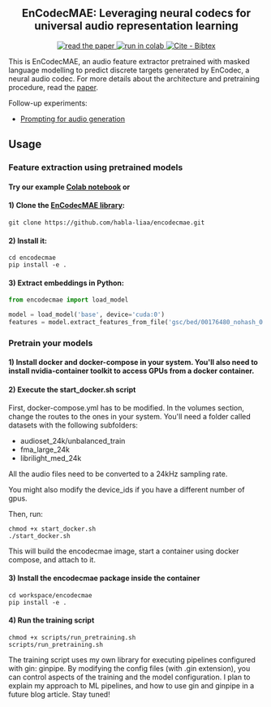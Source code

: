 <h2 align="center">EnCodecMAE: Leveraging neural codecs for universal audio representation learning</h2>

<p align="center">
    <a href="http://arxiv.org/abs/2309.07391">
        <img alt="read the paper" src="https://img.shields.io/badge/Read_the_paper-2ea44f">
    </a>
    <a href="https://colab.research.google.com/drive/123Zn6h0DRVcjsLFp8Xl4j0PZlZ-7VsK2?usp=sharing">
        <img alt="run in colab" src="https://colab.research.google.com/assets/colab-badge.svg">
    </a>
    <a href="https://"><img src="https://img.shields.io/badge/Cite-Bibtex-2ea44f" alt="Cite - Bibtex"></a>
</p>

This is EnCodecMAE, an audio feature extractor pretrained with masked language modelling to predict discrete targets generated by EnCodec, a neural audio codec. 
For more details about the architecture and pretraining procedure, read the [paper](https://arxiv.org/abs/2309.07391).

Follow-up experiments:
- [Prompting for audio generation](https://mrpep.github.io/myblog/posts/audio-lm/)

## Usage

### Feature extraction using pretrained models

#### Try our example [Colab notebook](https://colab.research.google.com/drive/123Zn6h0DRVcjsLFp8Xl4j0PZlZ-7VsK2?usp=sharing) or

#### 1) Clone the [EnCodecMAE library](https://github.com/habla-liaa/encodecmae):
```
git clone https://github.com/habla-liaa/encodecmae.git
```

#### 2) Install it:

```
cd encodecmae
pip install -e .
```

#### 3) Extract embeddings in Python:

``` python
from encodecmae import load_model

model = load_model('base', device='cuda:0')
features = model.extract_features_from_file('gsc/bed/00176480_nohash_0.wav')
```

### Pretrain your models

#### 1) Install docker and docker-compose in your system. You'll also need to install nvidia-container toolkit to access GPUs from a docker container.
#### 2) Execute the start_docker.sh script

First, docker-compose.yml has to be modified. In the volumes section, change the routes to the ones in your system. You'll need a folder called datasets with the following subfolders:
- audioset_24k/unbalanced_train
- fma_large_24k
- librilight_med_24k

All the audio files need to be converted to a 24kHz sampling rate.

You might also modify the device_ids if you have a different number of gpus.

Then, run:
```
chmod +x start_docker.sh
./start_docker.sh
```
This will build the encodecmae image, start a container using docker compose, and attach to it.

#### 3) Install the encodecmae package inside the container
```
cd workspace/encodecmae
pip install -e .
```

#### 4) Run the training script
```
chmod +x scripts/run_pretraining.sh
scripts/run_pretraining.sh
```

The training script uses my own library for executing pipelines configured with gin: ginpipe. By modifying the config files (with .gin extension), you can control aspects of the training and the model configuration. I plan to explain my approach to ML pipelines, and how to use gin and ginpipe in a future blog article. Stay tuned!
